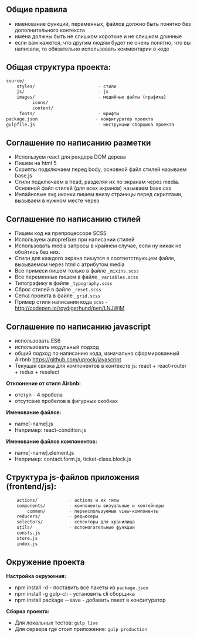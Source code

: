 ## Общие правила
* именование функций, переменных, файлов должно быть понятно без дополнительного контекста
* имена должны быть не слишком короткие и не слишком длинные
* если вам кажется, что другим людям будет не очень понятно, что вы написали, то обязательно использовать комментарии в коде

## Общая структура проекта:
```bash
source/
	styles/                        - стили
	js/                            - js
	images/                        - медийные файлы (графика)
		  icons/
		  content/
	 fonts/                        - шрифты
package.json                      - конфигуратор проекта
gulpfile.js                        - инструкции сборщика проекта
```

## Соглашение по написанию разметки
* Используем react для рендера DOM дерева
* Пишем на html 5
* Скрипты подключаем перед body, основной файл стилей называем base.js
* Стили  подключаем в head, разделяя их по экранам через media. Основной файл стилей (для всех экранов) называем base.css
* Инлайновые svg иконки пишем внизу страницы перед скриптами, вызываем в нужном месте через <use>

## Соглашение по написанию стилей
* Пишем код на препроцессоре SCSS
* Используем autoprefixer при написании стилей
* Использовать media запросы в крайнем случае, если ну никак не обойтись без них.
* Стили для каждого экрана пишутся в соответствующем файле, вызываемом через html с атрибутом media
* Все примеси пишем только в файле `_mixins.scss`
* Все переменные пишем в файле `_variables.scss`
* Типографику в файле `_typography.scss`
* Сброс стилей в файле `_reset.scss`
* Сетка проекта в файле `_grid.scss`
* Пример стиля написания кода `scss` - http://codepen.io/roydigerhund/pen/LNJWjM

## Соглашение по написанию javascript
* использовать ES6
* использовать модульный подход
* общий подход по написанию кода, изначально сформированный Airbnb https://github.com/uprock/javascript
* Текущая связка для компонентов в контексте js: react + react-router + redux + reselect

**Отклонение от стиля Airbnb:**
* отступ - 4 пробела
* отсутсвие пробелов в фигурных скобках

**Именование файлов:**
* name\[-name].js
* Например: react-condition.js

**Именование файлов компонентов:**
* name\[-name].element.js
* Например: contact.form.js, ticket-class.block.js

## Структура js-файлов приложения (frontend/js):
```bash
    actions/            - actions и их типы
    components/         - компоненты визуальные и контейнеры
        common/         - переиспользуемые view-компоненты
    reducers/           - редьюсеры
    selectors/          - селекторы для хранилища
    utils/              - вспомогательные функции
    consts.js
    store.js
    index.js
```

## Окружение проекта
**Настройка окружения:**
- npm install -d                         - поставить все пакеты из `package.json`
- npm install -g gulp-cli                - установить cli сборщика
- npm install package --save             - добавить пакет в конфигуратор

**Сборка проекта:**
- Для локальных тестов: `gulp live`
- Для сервера где стоит приложение: `gulp production`
